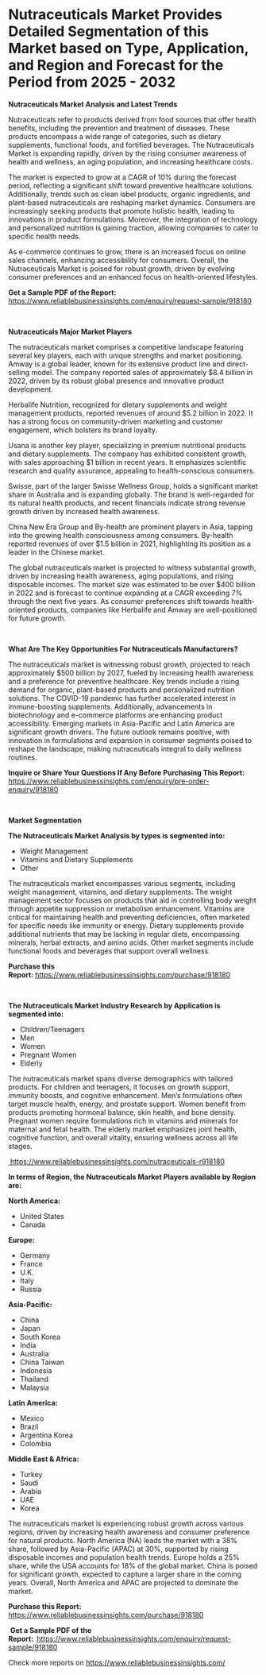 <p><h1>Nutraceuticals Market Provides Detailed Segmentation of this Market based on Type, Application, and Region and Forecast for the Period from 2025 - 2032</h1></p><p><strong>Nutraceuticals Market Analysis and Latest Trends</strong></p>
<p><p>Nutraceuticals refer to products derived from food sources that offer health benefits, including the prevention and treatment of diseases. These products encompass a wide range of categories, such as dietary supplements, functional foods, and fortified beverages. The Nutraceuticals Market is expanding rapidly, driven by the rising consumer awareness of health and wellness, an aging population, and increasing healthcare costs. </p><p>The market is expected to grow at a CAGR of 10% during the forecast period, reflecting a significant shift toward preventive healthcare solutions. Additionally, trends such as clean label products, organic ingredients, and plant-based nutraceuticals are reshaping market dynamics. Consumers are increasingly seeking products that promote holistic health, leading to innovations in product formulations. Moreover, the integration of technology and personalized nutrition is gaining traction, allowing companies to cater to specific health needs. </p><p>As e-commerce continues to grow, there is an increased focus on online sales channels, enhancing accessibility for consumers. Overall, the Nutraceuticals Market is poised for robust growth, driven by evolving consumer preferences and an enhanced focus on health-oriented lifestyles.</p></p>
<p><strong>Get a Sample PDF of the Report:&nbsp;</strong> <a href="https://www.reliablebusinessinsights.com/enquiry/request-sample/918180?utm_campaign=3086&utm_medium=2&utm_source=Github&utm_content=ia&utm_term=07032025&utm_id=nutraceuticals">https://www.reliablebusinessinsights.com/enquiry/request-sample/918180</a></p>
<p>&nbsp;</p>
<p><strong>Nutraceuticals Major Market Players</strong></p>
<p><p>The nutraceuticals market comprises a competitive landscape featuring several key players, each with unique strengths and market positioning. Amway is a global leader, known for its extensive product line and direct-selling model. The company reported sales of approximately $8.4 billion in 2022, driven by its robust global presence and innovative product development.</p><p>Herbalife Nutrition, recognized for dietary supplements and weight management products, reported revenues of around $5.2 billion in 2022. It has a strong focus on community-driven marketing and customer engagement, which bolsters its brand loyalty.</p><p>Usana is another key player, specializing in premium nutritional products and dietary supplements. The company has exhibited consistent growth, with sales approaching $1 billion in recent years. It emphasizes scientific research and quality assurance, appealing to health-conscious consumers.</p><p>Swisse, part of the larger Swisse Wellness Group, holds a significant market share in Australia and is expanding globally. The brand is well-regarded for its natural health products, and recent financials indicate strong revenue growth driven by increased health awareness.</p><p>China New Era Group and By-health are prominent players in Asia, tapping into the growing health consciousness among consumers. By-health reported revenues of over $1.5 billion in 2021, highlighting its position as a leader in the Chinese market.</p><p>The global nutraceuticals market is projected to witness substantial growth, driven by increasing health awareness, aging populations, and rising disposable incomes. The market size was estimated to be over $400 billion in 2022 and is forecast to continue expanding at a CAGR exceeding 7% through the next five years. As consumer preferences shift towards health-oriented products, companies like Herbalife and Amway are well-positioned for future growth.</p></p>
<p>&nbsp;</p>
<p><strong>What Are The Key Opportunities For Nutraceuticals Manufacturers?</strong></p>
<p><p>The nutraceuticals market is witnessing robust growth, projected to reach approximately $500 billion by 2027, fueled by increasing health awareness and a preference for preventive healthcare. Key trends include a rising demand for organic, plant-based products and personalized nutrition solutions. The COVID-19 pandemic has further accelerated interest in immune-boosting supplements. Additionally, advancements in biotechnology and e-commerce platforms are enhancing product accessibility. Emerging markets in Asia-Pacific and Latin America are significant growth drivers. The future outlook remains positive, with innovation in formulations and expansion in consumer segments poised to reshape the landscape, making nutraceuticals integral to daily wellness routines.</p></p>
<p><strong>Inquire or Share Your Questions If Any Before Purchasing This Report:</strong> <a href="https://www.reliablebusinessinsights.com/enquiry/pre-order-enquiry/918180?utm_campaign=3086&utm_medium=2&utm_source=Github&utm_content=ia&utm_term=07032025&utm_id=nutraceuticals">https://www.reliablebusinessinsights.com/enquiry/pre-order-enquiry/918180</a></p>
<p>&nbsp;</p>
<p><strong>Market Segmentation</strong></p>
<p><strong>The Nutraceuticals Market Analysis by types is segmented into:</strong></p>
<p><ul><li>Weight Management</li><li>Vitamins and Dietary Supplements</li><li>Other</li></ul></p>
<p><p>The nutraceuticals market encompasses various segments, including weight management, vitamins, and dietary supplements. The weight management sector focuses on products that aid in controlling body weight through appetite suppression or metabolism enhancement. Vitamins are critical for maintaining health and preventing deficiencies, often marketed for specific needs like immunity or energy. Dietary supplements provide additional nutrients that may be lacking in regular diets, encompassing minerals, herbal extracts, and amino acids. Other market segments include functional foods and beverages that support overall wellness.</p></p>
<p><strong>Purchase this Report:&nbsp;</strong><a href="https://www.reliablebusinessinsights.com/purchase/918180?utm_campaign=3086&utm_medium=2&utm_source=Github&utm_content=ia&utm_term=07032025&utm_id=nutraceuticals">https://www.reliablebusinessinsights.com/purchase/918180</a></p>
<p>&nbsp;</p>
<p><strong>The Nutraceuticals Market Industry Research by Application is segmented into:</strong></p>
<p><ul><li>Children/Teenagers</li><li>Men</li><li>Women</li><li>Pregnant Women</li><li>Elderly</li></ul></p>
<p><p>The nutraceuticals market spans diverse demographics with tailored products. For children and teenagers, it focuses on growth support, immunity boosts, and cognitive enhancement. Men’s formulations often target muscle health, energy, and prostate support. Women benefit from products promoting hormonal balance, skin health, and bone density. Pregnant women require formulations rich in vitamins and minerals for maternal and fetal health. The elderly market emphasizes joint health, cognitive function, and overall vitality, ensuring wellness across all life stages.</p></p>
<p><a href="https://www.reliablebusinessinsights.com/nutraceuticals-r918180?utm_campaign=3086&utm_medium=2&utm_source=Github&utm_content=ia&utm_term=07032025&utm_id=nutraceuticals">&nbsp;https://www.reliablebusinessinsights.com/nutraceuticals-r918180</a></p>
<p><strong>In terms of Region, the Nutraceuticals Market Players available by Region are:</strong></p>
<p>
    <p> <strong> North America: </strong>
        <ul>
            <li>United States</li>
            <li>Canada</li>
        </ul>
        </p> 
    <p> <strong> Europe: </strong>
        <ul>
            <li>Germany</li>
            <li>France</li>
            <li>U.K.</li>
            <li>Italy</li>
            <li>Russia</li>
        </ul>
        </p> 
    <p> <strong> Asia-Pacific: </strong>
        <ul>
            <li>China</li>
            <li>Japan</li>
            <li>South Korea</li>
            <li>India</li>
            <li>Australia</li>
            <li>China Taiwan</li>
            <li>Indonesia</li>
            <li>Thailand</li>
            <li>Malaysia</li>
        </ul>
        </p> 
    <p> <strong> Latin America: </strong>
        <ul>
            <li>Mexico</li>
            <li>Brazil</li>
            <li>Argentina Korea</li>
            <li>Colombia</li>
        </ul>
        </p> 
    <p> <strong> Middle East & Africa: </strong>
        <ul>
            <li>Turkey</li>
            <li>Saudi</li>
            <li>Arabia</li>
            <li>UAE</li>
            <li>Korea</li>
        </ul>
    </p>
    </p>
<p><p>The nutraceuticals market is experiencing robust growth across various regions, driven by increasing health awareness and consumer preference for natural products. North America (NA) leads the market with a 38% share, followed by Asia-Pacific (APAC) at 30%, supported by rising disposable incomes and population health trends. Europe holds a 25% share, while the USA accounts for 18% of the global market. China is poised for significant growth, expected to capture a larger share in the coming years. Overall, North America and APAC are projected to dominate the market.</p></p>
<p><strong>Purchase this Report: </strong><a href="https://www.reliablebusinessinsights.com/purchase/918180?utm_campaign=3086&utm_medium=2&utm_source=Github&utm_content=ia&utm_term=07032025&utm_id=nutraceuticals">https://www.reliablebusinessinsights.com/purchase/918180</a></p>
<p>&nbsp;<strong>Get a Sample PDF of the Report:&nbsp;&nbsp;</strong><a href="https://www.reliablebusinessinsights.com/enquiry/request-sample/918180?utm_campaign=3086&utm_medium=2&utm_source=Github&utm_content=ia&utm_term=07032025&utm_id=nutraceuticals">https://www.reliablebusinessinsights.com/enquiry/request-sample/918180</a></p>
<p><strong></strong></p>
<p>Check more reports on <a href="https://www.reliablebusinessinsights.com/?utm_campaign=3086&utm_medium=2&utm_source=Github&utm_content=ia&utm_term=07032025&utm_id=nutraceuticals">https://www.reliablebusinessinsights.com/</a></p>